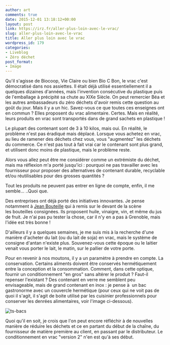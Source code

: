 ```yaml
---
author: art
comments: true
date: 2015-12-01 13:18:12+00:00
layout: post
link: https://irz.fr/aller-plus-loin-avec-le-vrac/
slug: aller-plus-loin-avec-le-vrac
title: Aller plus loin avec le vrac
wordpress_id: 179
categories:
- Liveblog
- Zéro déchet
post_format:
- Image
---
```


Qu'il s'agisse de Biocoop, Vie Claire ou bien Bio C Bon, le vrac c'est démocratisé dans nos assiettes. Il était déjà utilisé essentiellement il a quelques dizaines d'années, mais l'invention consécutive du plastique puis de l'emballage à précipité sa chute au XIXe Siècle. On peut remercier Béa et les autres ambassadeurs du zéro déchets d'avoir remis cette question au goût du jour. Mais il y a un hic. Savez-vous ce que toutes ces enseignes ont en commun ? Elles proposent du vrac alimentaire. Certes. Mais en réalité, leurs produits en vrac sont transportés dans de grand sachets en plastique !

Le plupart des contenant sont de 3 à 10 kilos, mais oui. En réalité, le problème n'est pas éradiqué mais déplacé. Lorsque vous achetez en vrac, au lieu de ramener des déchets chez vous, vous "augmentez" les déchets du commerce. Ce n'est pas tout à fait vrai car le contenant sont plus grand, et utilisent donc moins de plastique, mais le problème reste.

Alors vous allez peut être me considérer comme un extrémiste du déchet, mais ma réflexion m'a porté jusqu'ici : pourquoi ne pas travailler avec les fournisseur pour proposer des alternatives de contenant durable, recyclable et/ou réutilisables pour des grosses quantités ?

Tout les produits ne peuvent pas entrer en ligne de compte, enfin, il me semble... ..Quoi que.

Des entreprises ont déjà porté des initiatives innovantes. Je pense notamment à [Jean Bouteille](http://www.jeanbouteille.fr/) qui à remis sur le devant de la scène les bouteilles consignées. Ils proposent huile, vinaigre, vin, et même du jus de fruit. Je n'ai pas pu tester la chose, car il n'y en a pas à Grenoble, mais l'idée est très bonne !

D'ailleurs il y a quelques semaines, je me suis mis à la recherche d'une manière d'acheter du lait (ou du lait de soja) en vrac, mais le système de consigne d'antan n'existe plus. Souvenez-vous cette époque ou le laitier venait vous porter le lait, le matin, sur le pallier de votre porte.

Pour en revenir à nos moutons, il y a un paramètre à prendre en compte. La conservation. Certains aliments doivent être conservés hermétiquement entre la conception et la consommation. Comment, dans cette optique, fournir un conditionnement "en gros" sans altérer le produit ? Faut-il repenser l'existant ? Des contenant en verre me semblent peu envisageable, mais de grand contenant en inox : je pense à  un bac gastronorme avec un couvercle hermétique (pour ceux qui ne voit pas de quoi il s'agit, il s'agit de boite utilisé par les cuisinier professionnels pour conserver les denrées alimentaires, voir l'image ci-dessous).

![ts-bacs](https://static.irz.fr/2015/11/ts-bacs.jpg)

Quoi qu'il en soit, je crois que l'on peut encore réfléchir à de nouvelles manière de réduire les déchets et ce en partant du début de la chaîne, du fournisseur de matière première au client, en passant par le distributeur. Le conditionnement en vrac "version 2" n'en est qu'à ses début.
